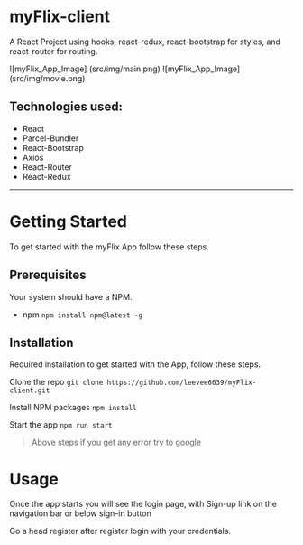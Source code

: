 # myFlix-client

A React Project using hooks, react-redux, react-bootstrap for styles, and react-router for routing.

[comment]: <> (insert image for myflix client)

![myFlix_App_Image] (src/img/main.png)
![myFlix_App_Image] (src/img/movie.png)

## Technologies used:

- React
- Parcel-Bundler
- React-Bootstrap
- Axios
- React-Router
- React-Redux

---

[comment]: <> (insert host site)

# Getting Started

To get started with the myFlix App follow these steps.

## Prerequisites

Your system should have a NPM.

- npm
  `npm install npm@latest -g`

## Installation

Required installation to get started with the App, follow these steps.

Clone the repo
`git clone https://github.com/leevee6039/myFlix-client.git`

Install NPM packages
`npm install`

Start the app
`npm run start`

> Above steps if you get any error try to google

# Usage

Once the app starts you will see the login page, with Sign-up link on the navigation bar or below sign-in button

Go a head register after register login with your credentials.
